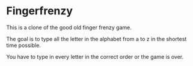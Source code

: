 # Fingerfrenzy

This is a clone of the good old finger frenzy game.

The goal is to type all the letter in the alphabet from a to z in the shortest time possible.

You have to type in every letter in the correct order or the game is over.

